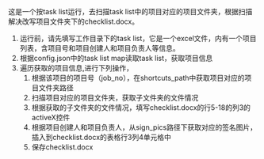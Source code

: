 这是一个按task list运行，去扫描task list中的项目对应的项目文件夹，根据扫描解决改写项目文件夹下的checklist.docx。
1. 运行前，请先填写工作目录下的task list，它是一个excel文件，内有一个项目列表，含项目号和项目创建人和项目负责人等信息。
2. 根据config.json中的task list map读取task list，获取项目信息
4. 遍历获取的项目信息,进行下列操作，
    1. 根据该项目的项目号（job_no），在shortcuts_path中获取项目对应的项目文件夹路径
    2. 扫描项目对应的项目文件夹，获取子文件夹的文件情况
    3. 根据获取的子文件夹的文件情况，填写checklist.docx的行5-18的列3的activeX控件
    4. 根据项目创建人和项目负责人，从sign_pics路径下获取对应的签名图片，插入到checklist.docx的表格行3列4单元格中
    5. 保存checklist.docx
